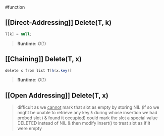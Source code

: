 #function 
## [[Direct-Addressing]] Delete(T, k)
```java
T[k] = null;
```
>**Runtime:** $O(1)$ 

## [[Chaining]] Delete(T, x)
```java
delete x from list T[h(x.key)]
```
>**Runtime:** $O(1)$ 

## [[Open Addressing]] Delete(T, x)
>difficult as we <u>cannot</u> mark that slot as empty by storing NIL (if so we might be unable to retrieve any key $k$ during whose insertion we had probed slot $i$ & found it occupied)
>	could mark the slot a special value DELETED instead of NIL & then modify Insert() to treat slot as if it were empty